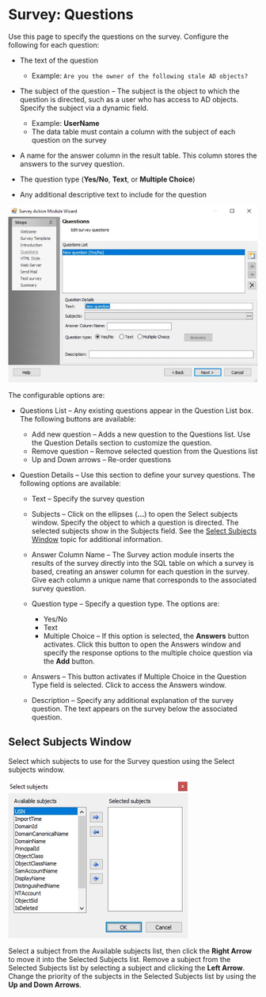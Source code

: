 # Survey: Questions

Use this page to specify the questions on the survey. Configure the following for each question:

- The text of the question

  - Example: ```Are you the owner of the following stale AD objects?```
- The subject of the question – The subject is the object to which the question is directed, such as a user who has access to AD objects. Specify the subject via a dynamic field.

  - Example: __UserName__
  - The data table must contain a column with the subject of each question on the survey
- A name for the answer column in the result table. This column stores the answers to the survey question.
- The question type (__Yes/No__, __Text__, or __Multiple Choice__)
- Any additional descriptive text to include for the question

![Survey Action Module Wizard Questions page](../../../../../../static/img/product_docs/accessanalyzer/enterpriseauditor/admin/action/survey/questions.webp)

The configurable options are:

- Questions List – Any existing questions appear in the Question List box. The following buttons are available:

  - Add new question – Adds a new question to the Questions list. Use the Question Details section to customize the question.
  - Remove question – Remove selected question from the Questions list
  - Up and Down arrows – Re-order questions

- Question Details – Use this section to define your survey questions. The following options are available:

  - Text – Specify the survey question
  - Subjects – Click on the ellipses (__…__) to open the Select subjects window. Specify the object to which a question is directed. The selected subjects show in the Subjects field. See the [Select Subjects Window](#select-subjects-window) topic for additional information.
  - Answer Column Name – The Survey action module inserts the results of the survey directly into the SQL table on which a survey is based, creating an answer column for each question in the survey. Give each column a unique name that corresponds to the associated survey question.
  - Question type – Specify a question type. The options are:

    - Yes/No
    - Text
    - Multiple Choice – If this option is selected, the __Answers__ button activates. Click this button to open the Answers window and specify the response options to the multiple choice question via the __Add__ button.
  - Answers – This button activates if Multiple Choice in the Question Type field is selected. Click to access the Answers window.
  - Description – Specify any additional explanation of the survey question. The text appears on the survey below the associated question.

## Select Subjects Window

Select which subjects to use for the Survey question using the Select subjects window.

![Select subjects window](../../../../../../static/img/product_docs/accessanalyzer/enterpriseauditor/admin/action/survey/selectsubjects.webp)

Select a subject from the Available subjects list, then click the __Right Arrow__ to move it into the Selected Subjects list. Remove a subject from the Selected Subjects list by selecting a subject and clicking the __Left Arrow__. Change the priority of the subjects in the Selected Subjects list by using the __Up and Down Arrows__.
